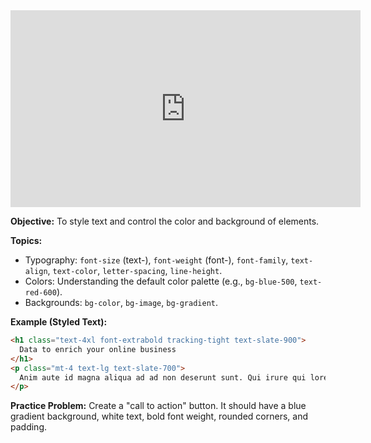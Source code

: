 <iframe width="560" height="315" src="https://www.youtube.com/embed/4wGylb24a4s" title="YouTube video player" frameborder="0" allow="accelerometer; autoplay; clipboard-write; encrypted-media; gyroscope; picture-in-picture" allowfullscreen></iframe>

**Objective:** To style text and control the color and background of elements.

**Topics:**

*   Typography: `font-size` (text-), `font-weight` (font-), `font-family`, `text-align`, `text-color`, `letter-spacing`, `line-height`.
*   Colors: Understanding the default color palette (e.g., `bg-blue-500`, `text-red-600`).
*   Backgrounds: `bg-color`, `bg-image`, `bg-gradient`.

**Example (Styled Text):**

```html
<h1 class="text-4xl font-extrabold tracking-tight text-slate-900">
  Data to enrich your online business
</h1>
<p class="mt-4 text-lg text-slate-700">
  Anim aute id magna aliqua ad ad non deserunt sunt. Qui irure qui lorem cupidatat commodo.
</p>
```

**Practice Problem:**
Create a "call to action" button. It should have a blue gradient background, white text, bold font weight, rounded corners, and padding.

